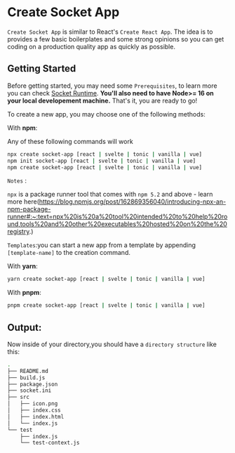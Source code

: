 
# Create Socket App 

`Create Socket App` is similar to React's `Create React App`. The idea is to provides a
few basic boilerplates and some strong opinions so you can get coding on a
production quality app as quickly as possible.

## Getting Started 

Before getting started, you may need some `Prerequisites`, to learn more you can check
[Socket Runtime](https://sockets.sh/).
**You'll also need to have Node>= 16 on your local developement machine.**
That's it, you are ready to go!

To create a new app, you may choose one of the following methods: 

With **npm**:

Any of these following commands will work
```bash
npx create socket-app [react | svelte | tonic | vanilla | vue]
npm init socket-app [react | svelte | tonic | vanilla | vue]
npm create socket-app [react | svelte | tonic | vanilla | vue]

```

`Notes` : 

`npx` is a package runner tool that comes with `npm 5.2` and above - learn more here(https://blog.npmjs.org/post/162869356040/introducing-npx-an-npm-package-runner#:~:text=npx%20is%20a%20tool%20intended%20to%20help%20round,tools%20and%20other%20executables%20hosted%20on%20the%20registry.)

`Templates`:you can start a new app from a template by appending `[template-name]` to the creation command.

<!-- I was thinking ,it will be nice to add a video tutorial or screenshoots for each command and option. -->

With **yarn**:
```bash
yarn create socket-app [react | svelte | tonic | vanilla | vue]
```

With **pnpm**:
```bash
pnpm create socket-app [react | svelte | tonic | vanilla | vue]
```

## Output:

Now inside of your directory,you should have a `directory structure` like this:

```bash
.
├── README.md
├── build.js
├── package.json
├── socket.ini
├── src
│   ├── icon.png
│   ├── index.css
│   ├── index.html
│   └── index.js
└── test
    ├── index.js
    └── test-context.js
```
